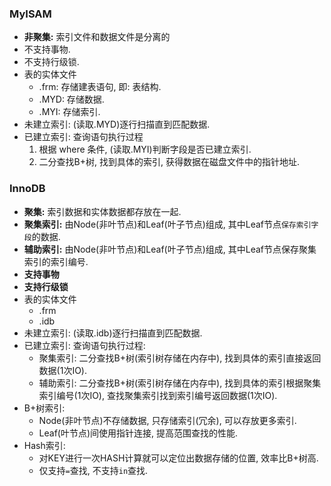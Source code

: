 ### MyISAM  
- **非聚集:** 索引文件和数据文件是分离的
- 不支持事物.  
- 不支持行级锁.  
- 表的实体文件
  - .frm: 存储建表语句, 即: 表结构.  
  - .MYD: 存储数据.  
  - .MYI: 存储索引.
- 未建立索引: (读取.MYD)逐行扫描直到匹配数据.  
- 已建立索引: 查询语句执行过程
  1. 根据 where 条件, (读取.MYI)判断字段是否已建立索引.  
  2. 二分查找B+树, 找到具体的索引, 获得数据在磁盘文件中的指针地址.


### InnoDB  
- **聚集:** 索引数据和实体数据都存放在一起.  
- **聚集索引:** 由Node(非叶节点)和Leaf(叶子节点)组成, 其中Leaf节点`保存索引字段`的数据.  
- **辅助索引:** 由Node(非叶节点)和Leaf(叶子节点)组成, 其中Leaf节点保存聚集索引的索引编号.  
- **支持事物**
- **支持行级锁**  
- 表的实体文件
  - .frm
  - .idb
- 未建立索引: (读取.idb)逐行扫描直到匹配数据.  
- 已建立索引: 查询语句执行过程:  
  - 聚集索引: 二分查找B+树(索引树存储在内存中), 找到具体的索引直接返回数据(1次IO).  
  - 辅助索引: 二分查找B+树(索引树存储在内存中), 找到具体的索引根据聚集索引编号(1次IO), 查找聚集索引找到索引编号返回数据(1次IO).  
- B+树索引:  
  - Node(非叶节点)不存储数据, 只存储索引(冗余), 可以存放更多索引.  
  - Leaf(叶节点)间使用指针连接, 提高范围查找的性能.  
- Hash索引:  
  - 对KEY进行一次HASH计算就可以定位出数据存储的位置, 效率比B+树高.  
  - 仅支持`=`查找, 不支持`in`查找.   

